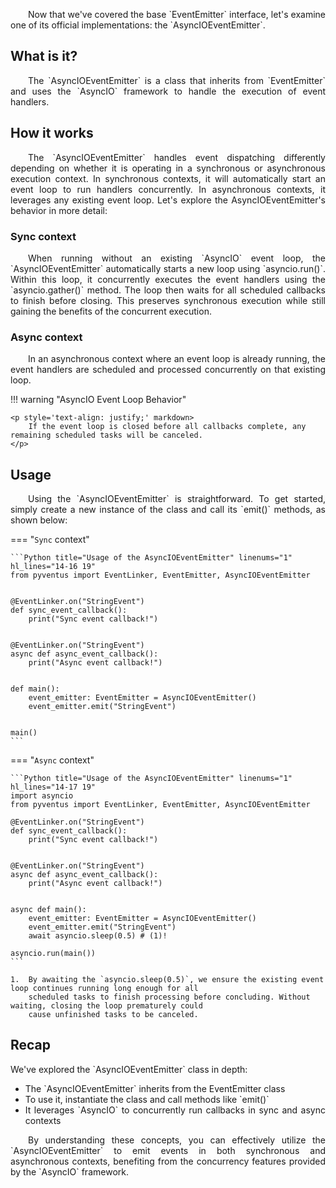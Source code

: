 <p style='text-align: justify;' markdown>
	&emsp;&emsp;Now that we've covered the base `EventEmitter` interface, let's examine one of its official
	implementations: the `AsyncIOEventEmitter`.
</p>

## What is it?

<p style='text-align: justify;' markdown>
	&emsp;&emsp;The `AsyncIOEventEmitter` is a class that inherits from `EventEmitter` and uses the `AsyncIO`
	framework to handle the execution of event handlers.
</p>

## How it works

<p style='text-align: justify;' markdown>
	&emsp;&emsp;The `AsyncIOEventEmitter` handles event dispatching differently depending on whether it is operating in
	a synchronous or asynchronous execution context. In synchronous contexts, it will automatically start an event loop
	to run handlers concurrently. In asynchronous contexts, it leverages any existing event loop. Let's explore the
	AsyncIOEventEmitter's behavior in more detail:
</p>

### Sync context

<p style='text-align: justify;' markdown>
	&emsp;&emsp;When running without an existing `AsyncIO` event loop, the `AsyncIOEventEmitter` automatically
	starts a new loop using `asyncio.run()`. Within this loop, it concurrently executes the event handlers 
	using the `asyncio.gather()` method. The loop then waits for all scheduled callbacks to finish before
	closing. This preserves synchronous execution while still gaining the benefits of the concurrent
	execution.
</p>

### Async context

<p style='text-align: justify;' markdown>
	&emsp;&emsp;In an asynchronous context where an event loop is already running, the event handlers are scheduled
	and processed concurrently on that existing loop. 
</p>

!!! warning "AsyncIO Event Loop Behavior"

	<p style='text-align: justify;' markdown>
	    If the event loop is closed before all callbacks complete, any remaining scheduled tasks will be canceled.
	</p>

## Usage

<p style='text-align: justify;' markdown>
	&emsp;&emsp;Using the `AsyncIOEventEmitter` is straightforward. To get started, simply create a new instance of
	the class and call its `emit()` methods, as shown below:
</p>

=== "`Sync` context"

	```Python title="Usage of the AsyncIOEventEmitter" linenums="1" hl_lines="14-16 19"
	from pyventus import EventLinker, EventEmitter, AsyncIOEventEmitter

	
	@EventLinker.on("StringEvent")
	def sync_event_callback():
	    print("Sync event callback!")
	
	
	@EventLinker.on("StringEvent")
	async def async_event_callback():
	    print("Async event callback!")
	
	
	def main():
	    event_emitter: EventEmitter = AsyncIOEventEmitter()
	    event_emitter.emit("StringEvent")

	
	main()
	```

=== "`Async` context"

	```Python title="Usage of the AsyncIOEventEmitter" linenums="1" hl_lines="14-17 19"
	import asyncio
	from pyventus import EventLinker, EventEmitter, AsyncIOEventEmitter
	
	@EventLinker.on("StringEvent")
	def sync_event_callback():
	    print("Sync event callback!")
	
	
	@EventLinker.on("StringEvent")
	async def async_event_callback():
	    print("Async event callback!")
	
	
	async def main():
	    event_emitter: EventEmitter = AsyncIOEventEmitter()
	    event_emitter.emit("StringEvent")
	    await asyncio.sleep(0.5) # (1)!
	
	asyncio.run(main())
	```

	1.  By awaiting the `asyncio.sleep(0.5)`, we ensure the existing event loop continues running long enough for all
        scheduled tasks to finish processing before concluding. Without waiting, closing the loop prematurely could
        cause unfinished tasks to be canceled.

## Recap

<p style='text-align: justify;' markdown>
	We've explored the `AsyncIOEventEmitter` class in depth:
</p>

<ul style='text-align: justify;' markdown>

<li markdown>
The `AsyncIOEventEmitter` inherits from the EventEmitter class
</li>

<li markdown>
To use it, instantiate the class and call methods like `emit()`
</li>

<li markdown>
It leverages `AsyncIO` to concurrently run callbacks in sync and async contexts
</li>

</ul>

<p style='text-align: justify;' markdown>
	&emsp;&emsp;By understanding these concepts, you can effectively utilize the `AsyncIOEventEmitter` to emit events
	in both synchronous and asynchronous contexts, benefiting from the concurrency features provided by the `AsyncIO`
	framework.
</p>

<br>
